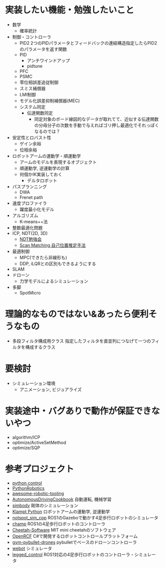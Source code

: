 # 実装したい機能・勉強したいこと
- 数学
    - 確率統計
- 制御・コントローラ
    - PID2
        2つのPIDパラメータとフィードバックの連結構造指定したらPID2のパラメータを返す関数
    - PID
        - アンチワインドアップ
        - pidtune
    - PFC
    - PSMC
    - 零位相誤差追従制御
    - スミス補償器
    - LMI制御
    - モデル化誤差抑制補償器(MEC)
    - システム同定
        - 伝達関数同定
            - 同定対象のボード線図的なデータが取れてて、近似する伝達関数の分母分子の次数を手動で与えればゴリ押し最適化でそれっぽくなるのでは？
- 安定性とロバスト性
    - ゲイン余裕
    - 位相余裕
- ロボットアームの運動学・順運動学
    - アームのモデルを表現するオブジェクト
    - 順運動学, 逆運動学の計算
    - 何個かIK実装しておく
        - デルタロボット
- パスプランニング
    - DWA
    - Frenet path
- 速度プロファイラ
    - 躍度最小化モデル
- アルゴリズム
    - K-means++法
- 整数最適化問題
- ICP, NDT(2D, 3D)
    - [NDT勉強会](https://docs.google.com/presentation/d/1rWhCQtZv4YSWdedoJWPAF3Q4umwaA8yuDADyWIhrM20/edit?usp=sharing)
    - [Scan Matching 自己位置推定手法](chrome-extension://oemmndcbldboiebfnladdacbdfmadadm/https://web.wakayama-u.ac.jp/~nakajima/SelfDrivingSystem/assets/pdf/method_pmv_03.pdf)
- 最適制御
    - MPC(できたら非線形も)
    - DDP, iLQRとの区別もできるようにする
- SLAM
- ドローン
    - 力学モデルによるシミュレーション
- 多脚
    - SpotMicro

# 理論的なものではない&あったら便利そうなもの
- 多段フィルタ構成用クラス
    指定したフィルタを直並列につなげて一つのフィルタを構成するクラス

# 要検討
- シミュレーション環境
    - アニメーション, ビジュアライズ

# 実装途中・バグありで動作が保証できないやつ
- algorithm/ICP
- optimize/ActiveSetMethod
- optimize/SQP

# 参考プロジェクト
- [python control](https://github.com/python-control/python-control)
- [PythonRobotics](https://github.com/AtsushiSakai/PythonRobotics)
- [awesome-robotic-tooling](https://github.com/protontypes/awesome-robotic-tooling)
- [AutonomousDrivingCookbook](https://github.com/microsoft/AutonomousDrivingCookbook) 自動運転, 機械学習
- [simbody](https://github.com/simbody/simbody) 剛体のシミュレーション
- [Klampt Python](http://motion.cs.illinois.edu/software/klampt/latest/pyklampt_docs/index.html) ロボットアームの運動学, 逆運動学
- [notspot_sim_cpp](https://github.com/lnotspotl/notspot_sim_cpp) ROS1のGazeboで動かす4足歩行ロボットのシミュレータ
- [champ](https://github.com/chvmp/champ) ROS1の4足歩行ロボットのコントローラ
- [Cheetah-Software](https://github.com/mit-biomimetics/Cheetah-Software) MIT mini cheetahのソフトウェア
- [OpenRCF](https://booth.pm/ja/items/2754488) C#で開発するロボットコントロールプラットフォーム
- [gym-pybullet-drones](https://github.com/utiasDSL/gym-pybullet-drones) pybulletでベースのドローンコントローラ
- [webot](https://github.com/cyberbotics/webots_ros2) シミュレータ
- [legged_control](https://github.com/qiayuanliao/legged_control) ROS1対応の4足歩行ロボットのコントローラ・シミュレータ
